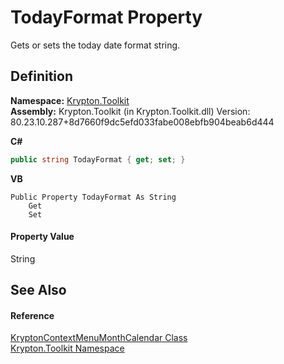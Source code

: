# TodayFormat Property


Gets or sets the today date format string.



## Definition
**Namespace:** <a href="79d2eac2-21f4-54ff-7552-b20c33c30600.md">Krypton.Toolkit</a>  
**Assembly:** Krypton.Toolkit (in Krypton.Toolkit.dll) Version: 80.23.10.287+8d7660f9dc5efd033fabe008ebfb904beab6d444

**C#**
``` C#
public string TodayFormat { get; set; }
```
**VB**
``` VB
Public Property TodayFormat As String
	Get
	Set
```



#### Property Value
String

## See Also


#### Reference
<a href="21fa5974-9528-a21d-69c1-4f405fb466f5.md">KryptonContextMenuMonthCalendar Class</a>  
<a href="79d2eac2-21f4-54ff-7552-b20c33c30600.md">Krypton.Toolkit Namespace</a>  
